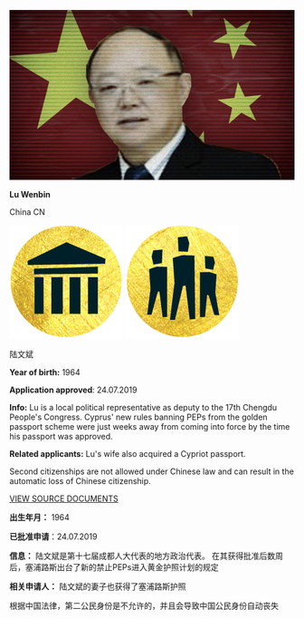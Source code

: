 ![AnlinChen.jpg](LuWenbin.jpg)

**Lu Wenbin**

China CN

![pep](../../icons/icon-pep.png) ![family](../../icons/icon-family.png) 

陆文斌

**Year of birth:** 1964

**Application approved**: 24.07.2019 

**Info:** Lu is a local political representative as deputy to the 17th Chengdu People's Congress. Cyprus' new rules banning PEPs from the golden passport scheme were just weeks away from coming into force by the time his passport was approved. 

**Related applicants:** Lu's wife also acquired a Cypriot passport.

Second citizenships are not allowed under Chinese law and can result in the automatic loss of Chinese citizenship. 

[VIEW SOURCE DOCUMENTS](ZH-05-Lu-Wenbin-Collective.pdf)

**出生年月：** 1964

**已批准申请**：24.07.2019

**信息：** 陆文斌是第十七届成都人大代表的地方政治代表。 在其获得批准后数周后，塞浦路斯出台了新的禁止PEPs进入黄金护照计划的规定

**相关申请人：** 陆文斌的妻子也获得了塞浦路斯护照

根据中国法律，第二公民身份是不允许的，并且会导致中国公民身份自动丧失